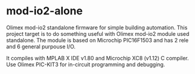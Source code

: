 mod-io2-alone
=============

Olimex mod-io2 standalone firmware for simple building automation.
This project target is to do something useful with Olimex mod-io2 module used standalone.
The module is based on Microchip PIC16F1503 and has 2 rele and 6 general purpouse I/O.

It compiles with MPLAB X IDE v1.80 and Microchip XC8 (v1.12) C compiler.
Use Olimex PIC-KIT3 for in-circuit programming and debugging.

